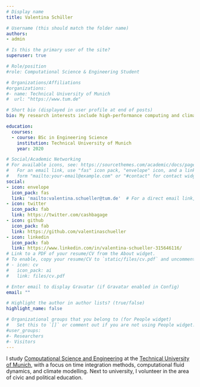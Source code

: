 ```yaml
---
# Display name
title: Valentina Schüller

# Username (this should match the folder name)
authors:
- admin

# Is this the primary user of the site?
superuser: true

# Role/position
#role: Computational Science & Engineering Student

# Organizations/Affiliations
#organizations:
#- name: Technical University of Munich
#  url: "https://www.tum.de"

# Short bio (displayed in user profile at end of posts)
bio: My research interests include high-performance computing and climate science.

education:
  courses:
  - course: BSc in Engineering Science
    institution: Technical University of Munich
    year: 2020

# Social/Academic Networking
# For available icons, see: https://sourcethemes.com/academic/docs/page-builder/#icons
#   For an email link, use "fas" icon pack, "envelope" icon, and a link in the
#   form "mailto:your-email@example.com" or "#contact" for contact widget.
social:
- icon: envelope
  icon_pack: fas
  link: 'mailto:valentina.schueller@tum.de'  # For a direct email link, use "mailto:test@example.org".
- icon: twitter
  icon_pack: fab
  link: https://twitter.com/cashbagage
- icon: github
  icon_pack: fab
  link: https://github.com/valentinaschueller
- icon: linkedin
  icon_pack: fab
  link: https://www.linkedin.com/in/valentina-schueller-315646116/
# Link to a PDF of your resume/CV from the About widget.
# To enable, copy your resume/CV to `static/files/cv.pdf` and uncomment the lines below.
# - icon: cv
#   icon_pack: ai
#   link: files/cv.pdf

# Enter email to display Gravatar (if Gravatar enabled in Config)
email: ""

# Highlight the author in author lists? (true/false)
highlight_name: false

# Organizational groups that you belong to (for People widget)
#   Set this to `[]` or comment out if you are not using People widget.
#user_groups:
#- Researchers
#- Visitors
---
```


I study [Computational Science and Engineering](https://www.in.tum.de/en/for-prospective-students/masters-programs/computational-science-and-engineering/) at the [Technical University of Munich](https://www.tum.de), with a focus on time integration methods, computational fluid dynamics, and climate modelling. Next to university, I volunteer in the area of civic and political education.